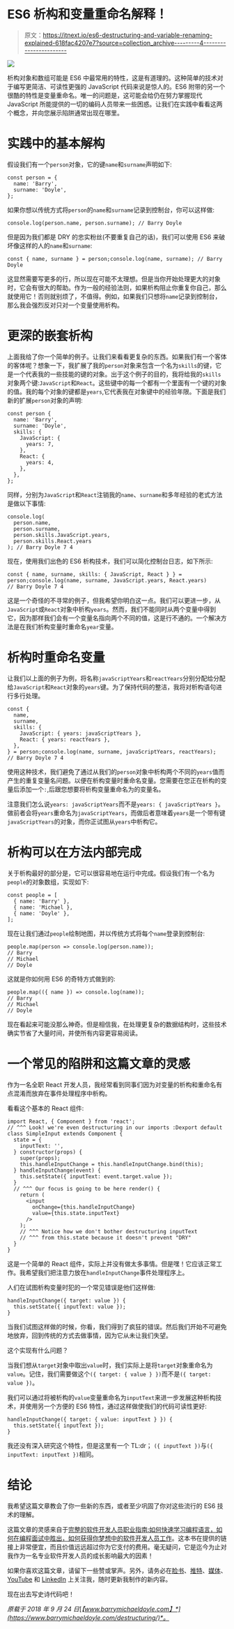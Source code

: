# ES6 析构和变量重命名解释！

> 原文：<https://itnext.io/es6-destructuring-and-variable-renaming-explained-618fac4207e7?source=collection_archive---------4----------------------->

![](img/ac9dbdd8b495174b6069d837538d270a.png)

析构对象和数组可能是 ES6 中最常用的特性，这是有道理的。这种简单的技术对于编写更简洁、可读性更强的 JavaScript 代码来说是惊人的。ES6 附带的另一个很酷的特性是变量重命名。唯一的问题是，这可能会给仍在努力掌握现代 JavaScript 所能提供的一切的编码人员带来一些困惑。让我们在实践中看看这两个概念，并向您展示陷阱通常出现在哪里。

# 实践中的基本解构

假设我们有一个`person`对象，它的键`name`和`surname`声明如下:

```
const person = {
  name: 'Barry',
  surname: 'Doyle',
};
```

如果你想以传统方式将`person`的`name`和`surname`记录到控制台，你可以这样做:

```
console.log(person.name, person.surname); // Barry Doyle
```

但是因为我们都是 DRY 的忠实粉丝(不要重复自己的话)，我们可以使用 ES6 来破坏像这样的人的`name`和`surname`:

```
const { name, surname } = person;console.log(name, surname); // Barry Doyle
```

这显然需要写更多的行，所以现在可能不太理想。但是当你开始处理更大的对象时，它会有很大的帮助。作为一般的经验法则，如果析构阻止你重复你自己，那么就使用它！否则就别烦了，不值得。例如，如果我们只想将`name`记录到控制台，那么我会强烈反对只对一个变量使用析构。

# 更深的嵌套析构

上面我给了你一个简单的例子。让我们来看看更复杂的东西。如果我们有一个客体的客体呢？想象一下，我扩展了我的`person`对象来包含一个名为`skills`的键，它是一个代表我的一些技能的键的对象。出于这个例子的目的，我将给我的`skills`对象两个键:`JavaScript`和`React`。这些键中的每一个都有一个里面有一个键的对象的值。我的每个对象的键都是`years`,它代表我在对象键中的经验年限。下面是我们新的扩展`person`对象的声明:

```
const person {
  name: 'Barry',
  surname: 'Doyle',
  skills: {
    JavaScript: {
      years: 7,
    },
    React: {
      years: 4,
    },
  },
};
```

同样，分别为`JavaScript`和`React`注销我的`name`、`surname`和多年经验的老式方法是做以下事情:

```
console.log(
  person.name,
  person.surname,
  person.skills.JavaScript.years,
  person.skills.React.years
); // Barry Doyle 7 4
```

现在，使用我们出色的 ES6 析构技术，我们可以简化控制台日志，如下所示:

```
const { name, surname, skills: { JavaScript, React } } = person;console.log(name, surname, JavaScript.years, React.years)
// Barry Doyle 7 4
```

这是一个奇怪的不寻常的例子，但我希望你明白这一点。我们可以更进一步，从`JavaScript`或`React`对象中析构`years`。然而，我们不能同时从两个变量中得到它，因为那样我们会有一个变量名指向两个不同的值，这是行不通的。一个解决方法是在我们析构变量时重命名`year`变量。

# 析构时重命名变量

让我们以上面的例子为例，将名称`javaScriptYears`和`reactYears`分别分配给分配给`JavaScript`和`React`对象的`years`键。为了保持代码的整洁，我将对析构语句进行多行处理。

```
const {
  name,
  surname,
  skills: {
    JavaScript: { years: javaScriptYears },
    React: { years: reactYears },
  },
} = person;console.log(name, surname, javaScriptYears, reactYears);
// Barry Doyle 7 4
```

使用这种技术，我们避免了通过从我们的`person`对象中析构两个不同的`years`值而产生的重复变量名问题。以便在析构变量时重命名变量。您需要在您正在析构的变量后添加一个`:`,后跟您想要将析构变量重命名为的变量名。

注意我们怎么说`years: javaScriptYears`而不是`years: { javaScriptYears }`。做前者会将`years`重命名为`javaScriptYears`，而做后者意味着`years`是一个带有键`javaScriptYears`的对象，而你正试图从`years`中析构它。

# 析构可以在方法内部完成

关于析构最好的部分是，它可以很容易地在运行中完成。假设我们有一个名为`people`的对象数组，实现如下:

```
const people = [
  { name: 'Barry' },
  { name: 'Michael },
  { name: 'Doyle' },
];
```

现在让我们通过`people`绘制地图，并以传统方式将每个`name`登录到控制台:

```
people.map(person => console.log(person.name));
// Barry
// Michael
// Doyle
```

这就是你如何用 ES6 的奇特方式做到的:

```
people.map(({ name }) => console.log(name));
// Barry
// Michael
// Doyle
```

现在看起来可能没那么神奇。但是相信我，在处理更复杂的数据结构时，这些技术确实节省了大量时间，并使所有内容更容易阅读。

# 一个常见的陷阱和这篇文章的灵感

作为一名全职 React 开发人员，我经常看到同事们因为对变量的析构和重命名有点混淆而放弃在事件处理程序中析构。

看看这个基本的 React 组件:

```
import React, { Component } from 'react';
// ^^^ Look! we're even destructuring in our imports :Dexport default class SimpleInput extends Component {
  state = {
    inputText: '',
  } constructor(props) {
    super(props);
    this.handleInputChange = this.handleInputChange.bind(this);
  } handleInputChange(event) {
    this.setState({ inputText: event.target.value });
  }
  // ^^^ Our focus is going to be here render() {
    return (
      <input
        onChange={this.handleInputChange}
        value={this.state.inputText}
      />
    );
    // ^^^ Notice how we don't bother destructuring inputText
    // ^^^ from this.state because it doesn't prevent "DRY"
  }
}
```

这是一个简单的 React 组件，实际上并没有做太多事情。但是嘿！它应该正常工作。我希望我们把注意力放在`handleInputChange`事件处理程序上。

人们在试图析构变量时犯的一个常见错误是他们这样做:

```
handleInputChange({ target: value }) {
  this.setState({ inputText: value });
}
```

当我们试图这样做的时候，你看，我们得到了疯狂的错误。然后我们开始不可避免地放弃，回到传统的方式去做事情，因为它从未让我们失望。

这个实现有什么问题？

当我们想从`target`对象中取出`value`时，我们实际上是将`target`对象重命名为`value`。记住，我们需要做这个`({ target: { value } })`而不是`({ target: value })`。

我们可以通过将被析构的`value`变量重命名为`inputText`来进一步发展这种析构技术，并使用另一个方便的 ES6 特性，通过这样做使我们的代码可读性更好:

```
handleInputChange({ target: { value: inputText } }) {
  this.setState({ inputText });
}
```

我还没有深入研究这个特性，但是这里有一个 TL:dr；
`({ inputText })`与`({ inputText: inputText })`相同。

# 结论

我希望这篇文章教会了你一些新的东西，或者至少巩固了你对这些流行的 ES6 技术的理解。

这篇文章的灵感来自于[完整的软件开发人员职业指南:如何快速学习编程语言，如何在编程面试中胜出，如何获得你梦想中的软件开发人员工作](https://amzn.to/2DrCUiR)。这本书在提供的链接上非常便宜，而且价值远远超过你为它支付的费用。毫无疑问，它是迄今为止对我作为一名专业软件开发人员的成长影响最大的因素！

如果你喜欢这篇文章，请留下一些赞或掌声。另外，请务必在[脸书](https://www.facebook.com/barrymichaeldoyle)、[推特](https://twitter.com/barrymdoyle)、[媒体](https://medium.com/@barrymdoyle)、 [YouTube](https://www.youtube.com/barrymichaeldoyle?sub_confirmation=1) 和 [LinkedIn](https://www.linkedin.com/in/barry-michael-doyle-11369683/) 上关注我，随时更新我制作的新内容。

现在出去写史诗代码吧！

*原载于 2018 年 9 月 24 日*[*【www.barrymichaeldoyle.com】*](https://www.barrymichaeldoyle.com/destructuring/)*。*